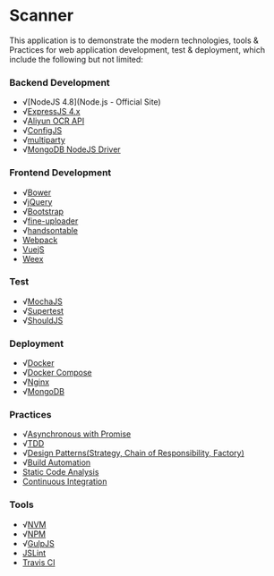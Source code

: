 # Scanner

This application is to demonstrate the modern technologies, tools & Practices for web application development, test & deployment, which include the following but not limited:

### Backend Development
* √[NodeJS 4.8](Node.js - Official Site)
* √[ExpressJS 4.x](http://www.expressjs.com/4x/api.html)
* √[Aliyun OCR API](https://help.aliyun.com/document_detail/30402.html)
* √[ConfigJS](https://github.com/baryshev/configjs)
* √[multiparty](https://github.com/pillarjs/multiparty)
* √[MongoDB NodeJS Driver](https://mongodb.github.io/node-mongodb-native/)

### Frontend Development
* √[Bower](https://bower.io/)
* √[jQuery](http://jquery.com/)
* √[Bootstrap](http://getbootstrap.com/)
* √[fine-uploader](https://fineuploader.com)
* √[handsontable](https://handsontable.com/)
* [Webpack](http://webpack.github.io/)
* [VuejS](http://cn.vuejs.org/)
* [Weex](https://weex-project.io/cn/)

### Test
* √[MochaJS](http://mochajs.org/)
* √[Supertest](https://github.com/visionmedia/supertest)
* √[ShouldJS](https://github.com/shouldjs/should.js)

### Deployment
* √[Docker](https://www.docker.com/)
* √[Docker Compose](https://docs.docker.com/compose/overview/)
* √[Nginx](http://nginx.org/)
* √[MongoDB](https://www.mongodb.com/)

### Practices
* √[Asynchronous with Promise](https://developer.mozilla.org/en-US/docs/Web/JavaScript/Reference/Global_Objects/Promise)
* √[TDD](https://www.martinfowler.com/bliki/TestDrivenDevelopment.html)
* √[Design Patterns(Strategy, Chain of Responsibility, Factory)](https://en.wikipedia.org/wiki/Design_pattern_(computer_science))
* √[Build Automation](https://en.wikipedia.org/wiki/Build_automation)
* [Static Code Analysis](https://en.wikipedia.org/wiki/Static_program_analysis)
* [Continuous Integration](https://martinfowler.com/articles/continuousIntegration.html)

### Tools
* √[NVM](https://github.com/creationix/nvm)
* √[NPM](https://www.npmjs.com)
* √[GulpJS](http://gulpjs.com/)
* [JSLint](http://jslint.com/)
* [Travis CI](https://travis-ci.org/)
